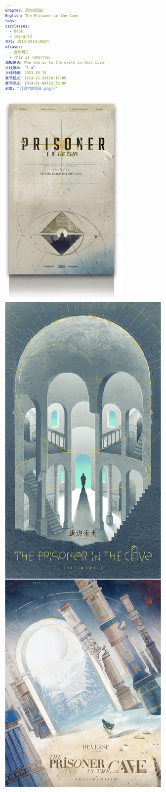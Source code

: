 ```yaml
---
Chapter: 洞穴的囚徒
English: The Prisoner in the Cave
tags:
cssclasses:
  - book
  - img-grid
年代: 1913~1914(2007)
aliases:
  - 此即明日
  - This Is Tomorrow
海报寄语: Who led us to the exile in this cave.
上线版本: "1.4"
上线时间: 2023-10-19
章节起点: 1914-12-24T10:17:00
章节终点: 1914-01-04T22:30:00
封面: "[[洞穴的囚徒.png]]"
---
```

![cover](assets/第五章%20洞穴的囚徒.assets/洞穴的囚徒.png)

![](assets/第五章%20洞穴的囚徒.assets/箱中巡游.jpg)![](assets/第五章%20洞穴的囚徒.assets/The%20Prisoner%20in%20the%20Cave.jpg)